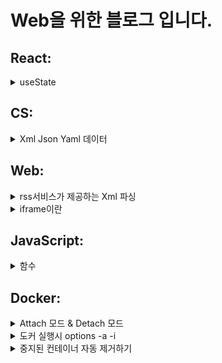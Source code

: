 


#  Web을 위한 블로그 입니다.

## React:  

<details>
  <summary>useState</summary>
  
- useState 어떤 구조가지고 있는지 고민해보자

[참조]: 모던리액트 Deep Dive
```jsx
function useState*(initialValue){
  let internalState = initialValue

  function setState(newValue){
    internalState = newValue
  }

  return [ internalState, setState ]
}
```


- 이 코드에서 `setValue`를 호출해도 `value` 값이 변경되지 않는 이유는 `useState`가 React 컴포넌트의 상태를 관리하는 방식 때문이다.

```jsx
const [value, setValue] = useState(0);
setValue(1);
console.log(value); // 0
```

1. **비동기 상태 업데이트**: React의 상태 업데이트 함수(`setValue`)는 비동기적으로 작동한다. 즉, 상태를 업데이트하라는 요청을 보낸 후 바로 상태가 변경되지 않고, React가 다음 렌더링 사이클에서 상태를 업데이트한다. 그래서 `setValue`를 호출한 직후에는 상태가 즉시 변경되지 않은 상태로 유지된다.

2. **구조 분해 할당**: 코드에서 `const [value, setValue] = useState(0);`는 현재 상태 값과 상태 업데이트 함수를 반환한다. 이때 반환된 `value`는 초기 값(0)을 가지게 된다. 이후 `setValue(1)`을 호출해도, 이 시점에서는 아직 상태 업데이트가 반영되지 않았기 때문에 `value`는 여전히 0이다.

3. **동기식 로그 호출**: `console.log(value)`는 `setValue` 호출 직후에 실행되므로, 상태 업데이트가 완료되기 전에 `value`를 출력하게 된다. 따라서 여전히 초기 값인 0을 출력하게 되는 것이다.

이를 해결하기 위해서는 상태 업데이트 후 다시 렌더링된 컴포넌트에서 새로운 상태 값을 확인해야 한다. React는 상태가 업데이트되면 자동으로 컴포넌트를 다시 렌더링하여 최신 상태 값을 반영한다.
  
</details>



## CS:

<details>
  <summary>Xml Json Yaml 데이터</summary>

## Xml json Yaml 데이터


### XML (eXtensible Markup Language)
XML은 데이터를 구조화하기 위한 마크업 언어이다. 태그를 사용하여 데이터를 계층적으로 표현한다. 주로 문서 저장 및 전송에 사용된다.

**예시:**
```xml
<book>
    <title>Learning XML</title>
    <author>John Doe</author>
    <year>2021</year>
</book>
```
위 예시에서는 `<book>` 태그 안에 책의 제목, 저자, 출판연도를 태그로 감싸서 구조화하고 있다.

### JSON (JavaScript Object Notation)
JSON은 데이터를 저장하고 전송하기 위한 경량 데이터 교환 형식이다. 자바스크립트 객체 표기법을 사용하여 데이터를 표현한다. 주로 웹 애플리케이션에서 데이터 교환에 사용된다.

**예시:**
```json
{
    "title": "Learning JSON",
    "author": "Jane Doe",
    "year": 2022
}
```
위 예시에서는 JSON 객체 안에 책의 제목, 저자, 출판연도를 키-값 쌍으로 표현하고 있다.

### YAML (YAML Ain't Markup Language)
YAML은 사람이 읽기 쉬운 데이터 직렬화 형식이다. 들여쓰기를 사용하여 데이터를 계층적으로 표현한다. 주로 설정 파일에 사용된다.

**예시:**
```yaml
title: Learning YAML
author: Alice Doe
year: 2023
```
위 예시에서는 YAML 형식으로 책의 제목, 저자, 출판연도를 들여쓰기를 통해 계층적으로 표현하고 있다.

### 요약
- XML은 데이터를 태그로 감싸서 구조화한다.
- JSON은 데이터를 키-값 쌍으로 표현하며 주로 웹에서 사용된다.
- YAML은 들여쓰기를 통해 데이터를 구조화하며 사람이 읽기 쉽다.

이들 포맷은 각각의 장점과 사용 사례가 다르므로 상황에 맞게 선택해서 사용하면 된다.

</details>



## Web:
<details>
  <summary>rss서비스가 제공하는 Xml 파싱</summary>
  ## Xml json Yaml 데이터

  
아래는 fetch를 사용하여 RSS 피드를 가져오고, TextDecoder를 사용하여 인코딩 


```jsx

// RSSItem 생성 함수
const createRSSItem = (title, link, description, pubDate) => ({
    title,
    link,
    description,
    pubDate,
    toString() {
        return `RSSItem(title=${this.title}, link=${this.link}, description=${this.description}, pubDate=${this.pubDate})`;
    }
});

// XML 데이터를 파싱하여 RSSItem 배열로 변환하는 함수
const parseRSS = (xml) => {
    const parser = new DOMParser();
    const xmlDoc = parser.parseFromString(xml, "application/xml");
    const items = Array.from(xmlDoc.getElementsByTagName("item"));

    return items.map(item => createRSSItem(
        item.getElementsByTagName("title")[0].textContent,
        item.getElementsByTagName("link")[0].textContent,
        item.getElementsByTagName("description")[0].textContent,
        item.getElementsByTagName("pubDate")[0].textContent
    ));
};

// URL에서 RSS 피드를 가져오고 파싱된 RSSItem 배열을 반환하는 함수
const fetchRSSFeed = async (url) => {
    try {
        const response = await fetch(url);
        if (!response.ok) {
            throw new Error(`HTTP error! status: ${response.status}`);
        }

        const buffer = await response.arrayBuffer();
        const decoder = new TextDecoder('utf-8');
        const xml = decoder.decode(buffer);

        return parseRSS(xml);
    } catch (error) {
        console.error("Failed to fetch RSS feed:", error);
        return [];
    }
};

// 사용 예제
const rssUrl = 'https://example.com/rss';
fetchRSSFeed(rssUrl).then(rssItems => {
    rssItems.forEach(item => console.log(item.toString()));
});


```
</details>


<details>
  <summary>iframe이란 </summary>
## iframe

iframe은 한 웹 페이지 안에 다른 웹 페이지를 포함시킬 수 있는 HTML 요소이다. 이를 통해 외부 콘텐츠를 현재 페이지에 표시할 수 있으며, 주로 다음과 같은 목적으로 사용된다
즉, 하나의 웹 페이지 내부에 다른 웹 페이지를 불러와서 보여줄 수 있는 기능을 제공한다는 의미이다.


현재 페이지 (main.html)
```jsx
<!DOCTYPE html>
<html>
<head>
    <title>Main Page</title>
</head>
<body>
    <h1>이것은 메인 페이지입니다.</h1>
    <iframe src="iframe-content.html" width="600" height="400"></iframe>
</body>
</html>

```

포함된 페이지 (iframe-content.html)

```jsx
<!DOCTYPE html>
<html>
<head>
    <title>Iframe Content</title>
</head>
<body>
    <h1>이것은 iframe 내부의 페이지입니다.</h1>
</body>
</html>
```
설명
- main.html 파일에는 iframe 태그가 있으며, src 속성을 통해 iframe-content.html 파일을 불러온다.
- iframe-content.html 파일은 독립된 HTML 문서로, 자신의 <html>, <head>, <body> 태그를 가진다.
- 브라우저는 main.html을 렌더링할 때, iframe을 만나면 iframe-content.html을 별도로 로드하여 iframe 영역에 표시한다.
- iframe은 현재 페이지 내에서 별도의 브라우저 창처럼 동작한다.
- iframe 태그 안에 불러온 문서는 현재 페이지의 일부로 보이지만, 사실은 독립적인 HTML 문서이다.


이와 같이 iframe을 사용하면 하나의 HTML 문서 내에 또 다른 HTML 문서를 포함시키는 효과를 얻을 수 있지만, 이는 단순히 두 개의 HTML 문서를 포함하는 것이 아니라, 현재 페이지 내에 별도의 브라우저 창을 생성하여 다른 HTML 문서를 로드하는 것이다. 각 문서는 독립적으로 존재하며, 각자의 <html>, <head>, <body> 태그를 가진다.

그럼 iframe을 왜사용하는 걸까? 

iframe을 사용하는 이유는 다양한 외부 콘텐츠를 현재 웹 페이지에 간편하게 포함시키고, 이러한 콘텐츠를 독립적으로 관리할 수 있기 때문이다.

iframe의 사용 목적<br/>
1. 외부 콘텐츠 포함
- 다른 웹사이트나 서비스에서 제공하는 콘텐츠를 현재 웹 페이지에 포함시킬 때 유용하다.
- 예: 유튜브 비디오, 구글 맵, 외부 광고 배너 등.
2. 독립적인 콘텐츠 관리
- iframe으로 포함된 콘텐츠는 현재 페이지와 독립적으로 작동하므로, 스타일이나 스크립트 충돌을 피할 수 있다.
- 예: 다양한 소스에서 가져온 데이터를 표시할 때 각 소스의 스타일이나 스크립트가 충돌하지 않도록 하기 위해 사용.
3. 보안과 격리
- iframe은 포함된 콘텐츠를 현재 페이지와 격리시키므로 보안상의 이유로도 사용된다.
- 예: 외부 콘텐츠가 현재 페이지에 영향을 미치지 않도록 하기 위해 사용.

</details>



## JavaScript:
<details>
  <summary>함수 </summary>
  

자바스크립트에서는 다양한 형태의 함수가 존재하며, 각각은 특정한 동작 방식과 사용법을 갖는다. 각 함수 형태에 대해 자세히 설명하겠다.

익명 함수 (Anonymous Function)
익명 함수는 이름이 없는 함수이다. 일반적으로 함수 표현식으로 정의되며, 변수에 할당하거나 다른 함수의 인자로 전달하여 사용된다. 예를 들어:
```
var myFunc = function() {
    console.log('익명 함수');
};
```
글로벌하게 명명된 함수 (Globally Named Function)
글로벌하게 명명된 함수는 전역 범위에서 정의된 함수로, 함수 이름을 통해 어디서든 호출할 수 있다. 예를 들어:
```
function myGlobalFunction() {
    console.log('글로벌 함수');
}
```
함수 스코프에 명명된 함수 (Function Scoped Named Function)
함수 스코프에 명명된 함수는 함수 내부에서 정의되며, 해당 함수의 스코프 안에서만 접근할 수 있다. 예를 들어:
```
function outerFunction() {
    function innerFunction() {
        console.log('함수 스코프에 명명된 함수');
    }
    innerFunction(); // 호출 가능
}
```
블록 스코프에 명명된 함수 (Block Scoped Named Function)
블록 스코프에 명명된 함수는 let 또는 const를 사용하여 블록 내에서 정의된 함수이다. 이 함수는 블록 내부에서만 접근할 수 있다. 예를 들어:
```
if (true) {
    const blockScopedFunction = function() {
        console.log('블록 스코프에 명명된 함수');
    };
    blockScopedFunction(); // 호출 가능
}
```
블록 스코프에 명명된 함수 (재할당 불가) (Block Scoped Named Function with Immutable Reference)
const를 사용하여 정의된 블록 스코프 함수는 재할당이 불가능하다. 즉, 해당 블록 내에서 참조를 변경할 수 없다. 예를 들어:
```
if (true) {
    const immutableBlockScopedFunction = function() {
        console.log('재할당 불가 블록 스코프 함수');
    };
    immutableBlockScopedFunction(); // 호출 가능
    // immutableBlockScopedFunction = function() {}; // 오류 발생
}
```
부모 컨텍스트를 상속하는 함수 (Function Inheriting Parent Context)
자바스크립트에서는 함수가 정의된 위치에 따라 부모 컨텍스트를 상속받는다. 즉, 함수는 자신이 생성된 스코프의 변수와 함수를 참조할 수 있다. 예를 들어:
```
function parentFunction() {
    var parentVar = '부모 변수';
    function childFunction() {
        console.log(parentVar); // '부모 변수'
    }
    childFunction();
}
parentFunction();
```
IIFE (Immediately Invoked Function Expression)
IIFE는 정의와 동시에 실행되는 함수 표현식이다. 함수 정의 후 즉시 호출되며, 주로 변수의 스코프를 제한하거나 모듈화를 위해 사용된다. 예를 들어:
```
(function() {
    console.log('IIFE 함수');
})();
```

</details>


## Docker:  


<details>
  <summary>Attach 모드  &  Detach 모드</summary>

### Attach 모드
attach 모드는 도커 컨테이너의 표준 입력(stdin), 표준 출력(stdout), 표준 오류(stderr) 스트림에 연결하여 직접 상호작용하는 모드입니다. 이 모드를 사용하면 실행 중인 컨테이너의 콘솔에 접속하여 실시간으로 로그를 확인하거나 입력을 전달할 수 있습니다.

사용 예시: docker attach <container_id> 또는 docker attach <container_name>을 사용한다.<br/>
특징:
컨테이너의 현재 실행 상태를 확인하고, 실시간으로 로그를 볼 수 있다.
터미널에서 직접 명령어를 입력할 수 있다.
Ctrl+C를 누르면 컨테이너가 종료된다.


### Detach 모드
detach 모드는 컨테이너를 백그라운드에서 실행하며, 사용자가 직접 컨테이너의 콘솔에 접속할 필요가 없는 모드입니다. 이 모드는 주로 서버 애플리케이션이나 백그라운드 작업을 실행할 때 사용된다.

사용 예시: docker run -d <image> 또는 docker run --detach <image>를 사용한다.<br/>
특징:
컨테이너가 백그라운드에서 실행되므로 터미널을 점유하지 않는다.
컨테이너의 로그를 확인하거나 상호작용하려면 docker logs, docker exec 등을 사용해야 한다.
Ctrl+C를 눌러도 컨테이너는 계속 실행된다.
</details>

<details>
  <summary>도커 실행시 options -a -i</summary>

도커를 실행할 때 사용하는 -a와 -i 옵션은 컨테이너의 입출력 연결 방식에 영향을 준다.

-a 옵션
-a 옵션은 --attach의 약어로, 도커 컨테이너의 표준 스트림(표준 입력, 표준 출력, 표준 오류)에 연결하는 데 사용한다. 예를 들어, -a stdout은 컨테이너의 표준 출력 스트림에 연결한다는 의미이다.

-i 옵션
-i 옵션은 --interactive의 약어로, 표준 입력(standard input, stdin) 스트림을 열어둔다. 이 옵션은 보통 컨테이너 내에서 상호작용이 필요한 경우에 사용한다.

-a와 -i를 함께 사용하는 경우
이 두 옵션을 함께 사용하는 경우, 다음과 같은 효과가 있다:

docker run -a stdin -a stdout -a stderr -i <image> 또는 docker run -a -i <image>로 실행하면, 표준 입력, 표준 출력, 표준 오류 스트림이 모두 연결되고, 표준 입력이 열려있다. 이는 사용자가 컨테이너와 상호작용할 수 있도록 한다.
-a만 사용하는 경우
-a 옵션만 사용하는 경우에는 표준 입력이 기본적으로 열려있지 않다. 예를 들어, docker run -a stdout <image>로 실행하면 표준 출력 스트림에만 연결된다. 이 경우 사용자는 컨테이너의 표준 출력만 볼 수 있으며, 표준 입력을 통해 상호작용할 수 없다.

정리
-a -i 옵션을 함께 사용하면 컨테이너의 표준 입출력 스트림에 모두 연결되고, 표준 입력이 열려 있어 상호작용이 가능하다.
-a 옵션만 사용하면 특정 스트림(표준 출력 등)에만 연결되며, 상호작용은 불가능하다.   
</details>
<details>
  <summary>
    중지된 컨테이너 자동 제거하기 
  </summary>
  ### 컨데이너 실행할때 --rm 옵션을 붙이면 컨테이너가 중지되면 자동으로 제거 된다.
   docker run -p 3000:80 -d --rm 2ddf2*****fed
</details>




